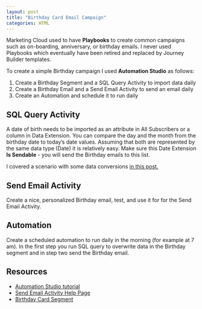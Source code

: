 ```yaml
---
layout: post
title: "Birthday Card Email Campaign"
categories: HTML
---
```


Marketing Cloud used to have **Playbooks** to create common campaigns such as on-boarding, anniversary, or birthday emails. I never used Playbooks which eventually have been retired and replaced by Journey Builder templates.

To create a simple Birthday campaign I used **Automation Studio** as follows:

1. Create a Birthday Segment and a SQL Query Activity to import data daily
2. Create a Birthday Email and a Send Email Activity to send an email daily
3. Create an Automation and schedule it to run daily


## SQL Query Activity

A date of birth needs to be imported as an attribute in All Subscribers or a column in Data Extension. You can compare the day and the month from the birthday date to today’s date values. Assuming that both are represented by the same data type (Date) it is relatively easy. Make sure this Date Extension **Is Sendable** - you will send the Birthday emails to this list.

I covered a scenario with some data conversions [in this post.](/birthday-segment/)


## Send Email Activity

Create a nice, personalized Birthday email, test, and use it for for the Send Email Activity. 


## Automation

Create a scheduled automation to run daily in the morning (for example at 7 am). In the first step you run SQL query to overwrite data in the Birthday segment and in step two send the Birthday email. 


## Resources

*   [Automation Studio tutorial](https://youtu.be/A_LabRCwGRc?t=290)
*   [Send Email Activity Help Page](https://help.salesforce.com/articleView?id=mc_as_send_email_activity.htm&type=5)
*   [Birthday Card Segment](/birthday-segment/)
